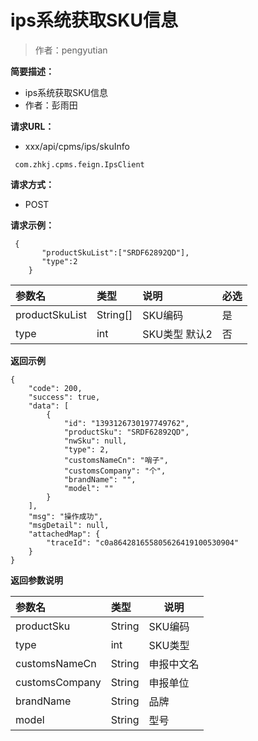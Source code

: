 # ips系统获取SKU信息

> 作者：pengyutian

**简要描述：** 

- ips系统获取SKU信息
- 作者：彭雨田

**请求URL：** 

- xxx/api/cpms/ips/skuInfo

```
 com.zhkj.cpms.feign.IpsClient

```
  
**请求方式：**
- POST 

**请求示例：** 
```
 {
       "productSkuList":["SRDF62892QD"],
       "type":2
    }

```

|参数名|类型|说明|必选|
|:----    |:---|:----- |-----   |
| productSkuList |String[] |SKU编码|是  |
| type |int |SKU类型 默认2|否  |



 **返回示例**
``` 
{
    "code": 200,
    "success": true,
    "data": [
        {
            "id": "1393126730197749762",
            "productSku": "SRDF62892QD",
            "nwSku": null,
            "type": 2,
            "customsNameCn": "哨子",
            "customsCompany": "个",
            "brandName": "",
            "model": ""
        }
    ],
    "msg": "操作成功",
    "msgDetail": null,
    "attachedMap": {
        "traceId": "c0a864281655805626419100530904"
    }
}
```
 **返回参数说明** 

|参数名|类型|说明|
|:-----  |:-----|-----|
|productSku |String   |SKU编码|
|type |int |SKU类型 |
|customsNameCn |String |申报中文名 |
|customsCompany |String |申报单位 |
|brandName |String |品牌 |
|model |String |型号 |